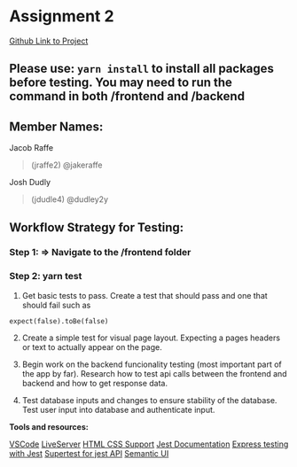 # Assignment 2
[Github Link to Project](https://github.com/UIC-CS484/assignment-2---final-project-repository-team6)

## Please use: ```yarn install``` to install all packages before testing. You may need to run the command in both /frontend and /backend
## Member Names:

Jacob Raffe 
> (jraffe2) @jakeraffe

Josh Dudly
> (jdudle4) @dudley2y


## Workflow Strategy for Testing: 
### Step 1: => Navigate to the /frontend folder 
### Step 2: yarn test

1. Get basic tests to pass. Create a test that should pass and one that should fail such as 
```jest 
expect(false).toBe(false)
```

2. Create a simple test for visual page layout. Expecting a pages headers or text to actually appear on the page.

3. Begin work on the backend funcionality testing (most important part of the app by far). Research how to test api calls between the frontend and backend and how to get response data.

4. Test database inputs and changes to ensure stability of the database. Test user input into database and authenticate input.

**Tools and resources:**

[VSCode](https://code.visualstudio.com/)
[LiveServer](https://marketplace.visualstudio.com/items?itemName=ritwickdey.LiveServer)
[HTML CSS Support](https://marketplace.visualstudio.com/items?itemName=ecmel.vscode-html-css)
[Jest Documentation](https://jestjs.io/docs/getting-started)
[Express testing with Jest](https://www.codementor.io/@knownasilya/testing-express-apis-with-supertest-du107mcv2)
[Supertest for jest API](https://www.npmjs.com/package/supertest)
[Semantic UI](https://semantic-ui.com/)

